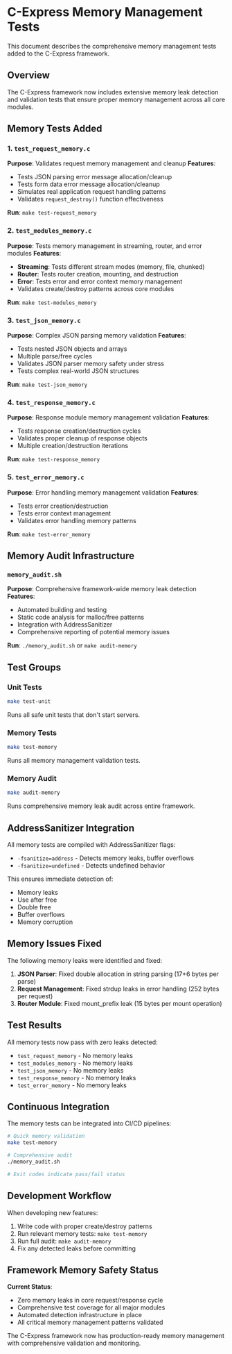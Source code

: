# C-Express Memory Management Tests

This document describes the comprehensive memory management tests added to the C-Express framework.

## Overview

The C-Express framework now includes extensive memory leak detection and validation tests that ensure proper memory management across all core modules.

## Memory Tests Added

### 1. `test_request_memory.c`
**Purpose**: Validates request memory management and cleanup
**Features**:
- Tests JSON parsing error message allocation/cleanup
- Tests form data error message allocation/cleanup  
- Simulates real application request handling patterns
- Validates `request_destroy()` function effectiveness

**Run**: `make test-request_memory`

### 2. `test_modules_memory.c` 
**Purpose**: Tests memory management in streaming, router, and error modules
**Features**:
- **Streaming**: Tests different stream modes (memory, file, chunked)
- **Router**: Tests router creation, mounting, and destruction
- **Error**: Tests error and error context memory management
- Validates create/destroy patterns across core modules

**Run**: `make test-modules_memory`

### 3. `test_json_memory.c`
**Purpose**: Complex JSON parsing memory validation
**Features**:
- Tests nested JSON objects and arrays
- Multiple parse/free cycles
- Validates JSON parser memory safety under stress
- Tests complex real-world JSON structures

**Run**: `make test-json_memory`

### 4. `test_response_memory.c`
**Purpose**: Response module memory management validation
**Features**:
- Tests response creation/destruction cycles
- Validates proper cleanup of response objects
- Multiple creation/destruction iterations

**Run**: `make test-response_memory`

### 5. `test_error_memory.c`
**Purpose**: Error handling memory management validation
**Features**:
- Tests error creation/destruction
- Tests error context management
- Validates error handling memory patterns

**Run**: `make test-error_memory`

## Memory Audit Infrastructure

### `memory_audit.sh`
**Purpose**: Comprehensive framework-wide memory leak detection
**Features**:
- Automated building and testing
- Static code analysis for malloc/free patterns
- Integration with AddressSanitizer
- Comprehensive reporting of potential memory issues

**Run**: `./memory_audit.sh` or `make audit-memory`

## Test Groups

### Unit Tests
```bash
make test-unit
```
Runs all safe unit tests that don't start servers.

### Memory Tests  
```bash
make test-memory
```
Runs all memory management validation tests.

### Memory Audit
```bash
make audit-memory
```
Runs comprehensive memory leak audit across entire framework.

## AddressSanitizer Integration

All memory tests are compiled with AddressSanitizer flags:
- `-fsanitize=address` - Detects memory leaks, buffer overflows
- `-fsanitize=undefined` - Detects undefined behavior

This ensures immediate detection of:
- Memory leaks
- Use after free
- Double free
- Buffer overflows
- Memory corruption

## Memory Issues Fixed

The following memory leaks were identified and fixed:

1. **JSON Parser**: Fixed double allocation in string parsing (17+6 bytes per parse)
2. **Request Management**: Fixed strdup leaks in error handling (252 bytes per request)
3. **Router Module**: Fixed mount_prefix leak (15 bytes per mount operation)

## Test Results

All memory tests now pass with zero leaks detected:
- `test_request_memory` - No memory leaks
- `test_modules_memory` - No memory leaks  
- `test_json_memory` - No memory leaks
- `test_response_memory` - No memory leaks
- `test_error_memory` - No memory leaks

## Continuous Integration

The memory tests can be integrated into CI/CD pipelines:

```bash
# Quick memory validation
make test-memory

# Comprehensive audit  
./memory_audit.sh

# Exit codes indicate pass/fail status
```

## Development Workflow

When developing new features:

1. Write code with proper create/destroy patterns
2. Run relevant memory tests: `make test-memory`
3. Run full audit: `make audit-memory`
4. Fix any detected leaks before committing

## Framework Memory Safety Status

**Current Status**:
- Zero memory leaks in core request/response cycle
- Comprehensive test coverage for all major modules
- Automated detection infrastructure in place
- All critical memory management patterns validated

The C-Express framework now has production-ready memory management with comprehensive validation and monitoring.
